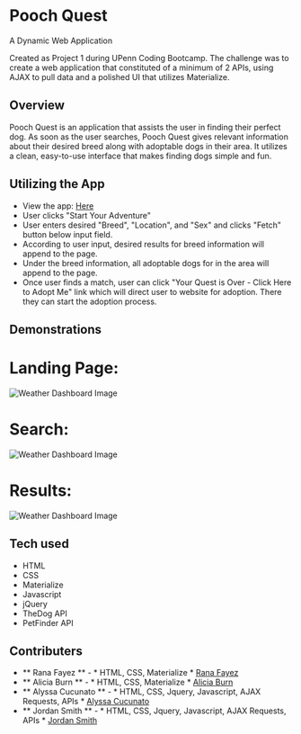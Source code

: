 
# Pooch Quest
A Dynamic Web Application

Created as Project 1 during UPenn Coding Bootcamp. The challenge was to create a web application that constituted of a minimum of 2 APIs, using AJAX to pull data and a polished UI that utilizes Materialize.

## Overview
Pooch Quest is an application that assists the user in finding their perfect dog. As soon as the user searches, Pooch Quest gives relevant information about their desired breed along with adoptable dogs in their area. It utilizes a clean, easy-to-use interface that makes finding dogs simple and fun.

## Utilizing the App
- View the app: [Here](https://acucunato.github.io/pooch-quest/ "Here")
- User clicks "Start Your Adventure"
- User enters desired "Breed", "Location", and "Sex" and clicks "Fetch" button below input field.
- According to user input, desired results for breed information will append to the page. 
- Under the breed information, all adoptable dogs for in the area will append to the page.
- Once user finds a match, user can click "Your Quest is Over - Click Here to Adopt Me" link which will direct user to website for adoption. There they can start the adoption process.

## Demonstrations

# Landing Page:
![Weather Dashboard Image](assets/weather_dashboard.png "Weather Dashboard")

# Search:
![Weather Dashboard Image](assets/weather_dashboard.png "Weather Dashboard")

# Results:
![Weather Dashboard Image](assets/weather_dashboard.png "Weather Dashboard")

## Tech used
- HTML
- CSS
- Materialize
- Javascript
- jQuery
- TheDog API
- PetFinder API

## Contributers
- ** Rana Fayez ** - * HTML, CSS, Materialize * [Rana Fayez](https://github.com/tagine "Rana Fayez")
- ** Alicia Burn ** - * HTML, CSS, Materialize * [Alicia Burn](https://github.com/AliciaBurn "Alicia Burn")
- ** Alyssa Cucunato ** - * HTML, CSS, Jquery, Javascript, AJAX Requests, APIs * [Alyssa Cucunato](https://github.com/acucunato/pooch-quest "Alyssa Cucunato")
- ** Jordan Smith ** - * HTML, CSS, Jquery, Javascript, AJAX Requests, APIs  * [Jordan Smith](https://github.com/jsmithxyz "Jordan Smith")

